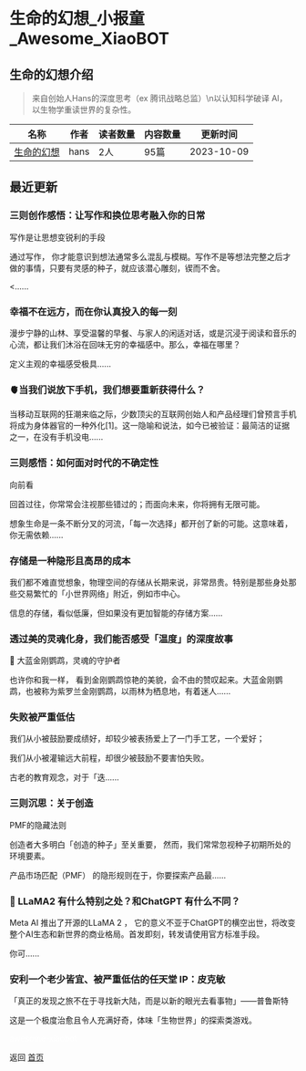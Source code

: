 # 生命的幻想_小报童_Awesome_XiaoBOT

## 生命的幻想介绍
> 来自创始人Hans的深度思考（ex 腾讯战略总监）\n以认知科学破译 AI， 以生物学重读世界的复杂性。  
  


|名称|作者|读者数量|内容数量|更新时间|
|---|---|---|---|---|
|[生命的幻想](https://xiaobot.net/p/hans?refer=0b133df9-27dc-423b-8101-639049001c13)|hans|2人|95篇|2023-10-09|

## 最近更新
### 三则创作感悟：让写作和换位思考融入你的日常

写作是让思想变锐利的手段

通过写作， 你才能意识到想法通常多么混乱与模糊。写作不是等想法完整之后才做的事情，只要有灵感的种子，就应该潜心雕刻，锲而不舍。

<......

### 幸福不在远方，而在你认真投入的每一刻

漫步宁静的山林、享受温馨的早餐、与家人的闲适对话，或是沉浸于阅读和音乐的心流，都让我们沐浴在回味无穷的幸福感中。那么，幸福在哪里？

定义主观的幸福感受极具......

### 🫀当我们说放下手机，我们想要重新获得什么？

当移动互联网的狂潮来临之际，少数顶尖的互联网创始人和产品经理们曾预言手机将成为身体器官的一种外化[1]。这一隐喻和说法，如今已被验证：最简洁的证据之一，在没有手机没电......

### 三则感悟：如何面对时代的不确定性

向前看

回首过往，你常常会注视那些错过的；而面向未来，你将拥有无限可能。

想象生命是一条不断分叉的河流，「每一次选择」都开创了新的可能。这意味着，你无需依赖......

### 存储是一种隐形且高昂的成本

我们都不难直觉想象，物理空间的存储从长期来说，非常昂贵。特别是那些身处那些交易繁忙的「小世界网络」附近，例如市中心。

信息的存储，看似低廉，但如果没有更加智能的存储方案......

### 透过美的灵魂化身，我们能否感受「温度」的深度故事

🦜 大蓝金刚鹦鹉，灵魂的守护者

也许你和我一样， 看到金刚鹦鹉惊艳的美貌，会不由的赞叹起来。大蓝金刚鹦鹉，也被称为紫罗兰金刚鹦鹉，以雨林为栖息地，有着迷人......

### 失败被严重低估

我们从小被鼓励要成绩好，却较少被表扬爱上了一门手工艺，一个爱好；

我们从小被灌输远大前程，却很少被鼓励不要害怕失败。

古老的教育观念，对于「迭......

### 三则沉思：关于创造

PMF的隐藏法则

创造者大多明白「创造的种子」至关重要， 然而，我们常常忽视种子初期所处的环境要素。

产品市场匹配（PMF） 的隐形规则在于，你要探索产品最......

### 🦙 LLaMA2 有什么特别之处？和ChatGPT 有什么不同？

Meta AI 推出了开源的LLaMA 2 ，
它的意义不亚于ChatGPT的横空出世，将改变整个AI生态和新世界的商业格局。首发即刻，转发请使用官方标准手段。

你可......

### 安利一个老少皆宜、被严重低估的任天堂 IP：皮克敏

「真正的发现之旅不在于寻找新大陆，而是以新的眼光去看事物」——普鲁斯特

这是一个极度治愈且令人充满好奇，体味「生物世界」的探索类游戏。


<a href="https://github.com/Reno9527/awesome-xiaobot" style="color: white; text-decoration: none;">awesome-xiaobot</a>

返回 [首页](../README.md)
